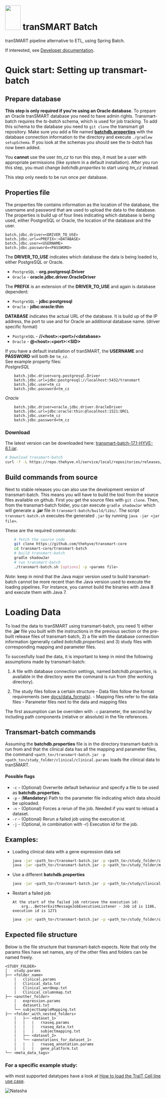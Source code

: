 <img src=images/batch_logo.png width="50" height="80"> tranSMART Batch
============================

tranSMART pipeline alternative to ETL, using Spring Batch.

If interested, see [Developer documentation](docs/developer_docs.md).

# Quick start: Setting up transmart-batch

## Prepare database
**This step is only required if you're using an Oracle database**. To prepare an Oracle tranSMART database you need to have admin rights. Transmart-batch requires the *ts-batch* schema, which is used for job tracking. To add this schema to the database you need to `git clone` the transmart git repository. Make sure you add a file named [**batchdb.properties**](#properties-file) with the database connection information to the directory and execute `./gradlew setupSchema`. If you look at the schemas you should see the *ts-batch* has now been added.

You **cannot** use the user _tm\_cz_ to run this step, it must be a user with appropriate permissions (like _system_ in a default installation). After you run this step, you must change _batchdb.properties_ to start using _tm\_cz_ instead.

This step only needs to be run once per database.

## Properties file
The properties file contains information as the location of the database, the username and password that are used to upload the data to the database. The properties is build up of four lines indicating which database is being used, either PostgreSQL or Oracle, the location of the database and the user.

    batch.jdbc.driver=<DRIVER_TO_USE>  
    batch.jdbc.url=<PREFIX>:<DATABASE>  
    batch.jdbc.user=<USERNAME>
    batch.jdbc.password=<PASSWORD>  

The **DRIVER_TO_USE** indicates which database the data is being loaded to, either PostgreSQL or Oracle.  
  * `PostgreSQL` - **org.postgresql.Driver**  
  * `Oracle` - **oracle.jdbc.driver.OracleDriver**

The **PREFIX** is an extension of the **DRIVER_TO_USE** and again is database dependent:  
  * `PostgreSQL` - **jdbc:postgresql**
  * `Oracle` - **jdbc:oracle:thin**  

**DATABASE** indicates the actual URL of the database. It is build up of the IP address, the port to use and for Oracle an additional database name. (driver specific format)  
  * `PostgreSQL` - **//&lt;host>:&lt;port>/&lt;database>**
  * `Oracle` - **@&lt;host>:&lt;port>:&lt;SID>**

If you have a default installation of tranSMART, the **USERNAME** and **PASSWORD** will both be `tm_cz`.  
See example property files:  
*PostgreSQL*
```
    batch.jdbc.driver=org.postgresql.Driver
    batch.jdbc.url=jdbc:postgresql://localhost:5432/transmart
    batch.jdbc.user=tm_cz
    batch.jdbc.password=tm_cz
```
*Oracle*
```
    batch.jdbc.driver=oracle.jdbc.driver.OracleDriver
    batch.jdbc.url=jdbc:oracle:thin:@localhost:1521:ORCL
    batch.jdbc.user=tm_cz
    batch.jdbc.password=tm_cz
```

### Download
The latest version can be downloaded here:
[transmart-batch-17.1-HYVE-6.1.jar](https://repo.thehyve.nl/service/local/repositories/releases/content/org/transmartproject/transmart-batch/17.1-HYVE-6.1/transmart-batch-17.1-HYVE-6.1.jar).

```bash
# Download transmart-batch
curl -f -L https://repo.thehyve.nl/service/local/repositories/releases/content/org/transmartproject/transmart-batch/17.1-HYVE-6.1/transmart-batch-17.1-HYVE-6.1.jar -o transmart-batch.jar
```

## Build commands from source
Next to stable releases you can also use the development version of transmart-batch.
This means you will have to build the tool from the source files available on github.
First you get the source files with `git clone`.
Then, from the transmart-batch folder, you can execute `gradle shadowJar` which will generate a **.jar** file in `transmart-batch/build/libs/`.
The script `transmart-batch.sh` executes the generated `.jar` by running `java -jar <jar file>`.

These are the required commands:
```bash
    # fetch the source code
    git clone https://github.com/thehyve/transmart-core
    cd transmart-core/transmart-batch
    # build transmart-batch
    gradle shadowJar
    # run transmart-batch
    ./transmart-batch.sh [options] -p <params file>
```

_Note:_ keep in mind that the Java major version used to build transmart-batch cannot be more recent than the Java version used to execute the loading pipelines. For instance, you cannot build the binaries with Java 8 and execute them with Java 7.

# Loading Data
To load the data to tranSMART using transmart-batch, you need 1) either the **.jar** file you built with the instructions in the previous section or the pre-built release files of transmart-batch, 2) a file with the database connection information (generally called *batchdb.properties*) and 3) study files with corresponding mapping and parameter files.

To succesfully load the data, it is important to keep in mind the following assumptions made by transmart-batch:

  1. A file with database connection settings, named *batchdb.properties*, is available in the directory were the command is run from (the working directory).

  2. The study files follow a certain structure
    - Data files follow the format requirements (see [docs/data_formats](docs/data_formats/)).
    - Mapping files refer to the data files
    - Parameter files next to the data and mapping files

The first assumption can be overriden with `-c` parameter, the second by including path components (relative or absolute) in the file references.

## Transmart-batch commands
Assuming the **batchdb.properties** file is in the directory transmart-batch is run from and that the clinical data has all the mapping and parameter files, the command `<path_to>/transmart-batch.jar -p <path_to>/study_folder/clinical/clinical.params` loads the clinical data to tranSMART.

#### Possible flags
- `-c` - (Optional) Overwrite default behaviour and specify a file to be used as **batchdb.properties**.
- `-p` - (**Mandatory**) Path to the parameter file indicating which data should be uploaded.
- `-n` - (Optional) Forces a rerun of the job. Needed if you want to reload a dataset.
- `-r` - (Optional) Rerun a failed job using the execution id.
- `-j` - (Optional, in combination with -r) Execution id for the job.

## Examples:

* Loading clinical data with a gene expression data set  
    ```bash
    java -jar <path_to>/transmart-batch.jar -p <path_to>/study_folder/clinical/clinical.params
    java -jar <path_to>/transmart-batch.jar -p <path_to>/study_folder/mRNA/expression.params
    ```

* Use a different **batchdb.properties**
    ```bash
    java -jar <path_to>/transmart-batch.jar -p <path_to>/study/clinical/clinical.params -c <path_to>/<file_name>
    ```

* Restart a failed job
    ```
    At the start of the failed job retrieve the execution id:  
        org...BetterExitMessageJobExecutionListener - Job id is 1186, execution id is 1271
    ```
    ```bash
    java -jar <path_to>/transmart-batch.jar -p <path_to>/study_folder/clinical/clinical.params -r -j 1271
    ```

## Expected file structure
Below is the file structure that transmart-batch expects. Note that only the params files have set names, any of the other files and folders can be named freely.

```
<STUDY_FOLDER>
│   study.params
├── <folder_name>
    |   clinical.params
    |   Clinical_data.txt
    |   Clinical_wordmap.txt
    |   Clinical_columnmap.txt
├── <another_folder>
    |   expression.params
    |   dataset1.txt
    └── subjectSampleMapping.txt
├── <folder_with_nested_folders>
    |   ├── <dataset_1>
    |   |   |   rnaseq.params
    |   |   |   rnaseq_data.txt
    |   |   |   subjectmapping.txt
    |   ├── <dataset_2>
    |   └── <annotations_for_dataset_1>
    |   |   |   rnaseq_annotation.params
    |   |   |   gene_platform.txt
└── <meta_data_tags>
```

### For a specific example study:
with most supported datatypes have a look at [How to load the TraIT Cell line use case](docs/how_to_load_trait_cluc.md).

![Natasha](images/natasha_full_no_solar.png)
